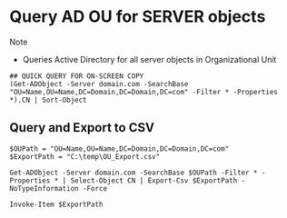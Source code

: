 # Query AD OU for **SERVER** objects

> [!NOTE]
> - Queries Active Directory for all server objects in Organizational Unit

```
## QUICK QUERY FOR ON-SCREEN COPY
(Get-ADObject -Server domain.com -SearchBase "OU=Name,OU=Name,DC=Domain,DC=Domain,DC=com" -Filter * -Properties *).CN | Sort-Object 
```

## Query and Export to CSV
```
$OUPath = "OU=Name,OU=Name,DC=Domain,DC=Domain,DC=com" 
$ExportPath = "C:\temp\OU_Export.csv" 

Get-ADObject -Server domain.com -SearchBase $OUPath -Filter * -Properties * | Select-Object CN | Export-Csv $ExportPath -NoTypeInformation -Force

Invoke-Item $ExportPath
```
